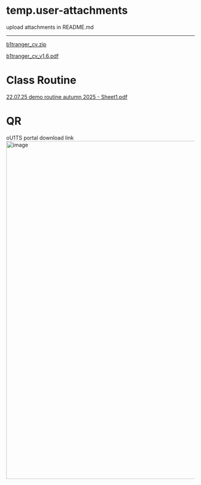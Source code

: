 # temp.user-attachments
upload attachments in README.md

---

[b1tranger_cv.zip](https://github.com/user-attachments/files/21202747/b1tranger_cv.zip)

[b1tranger_cv_v1.6.pdf](https://github.com/user-attachments/files/21202748/b1tranger_cv_v1.6.pdf)


# Class Routine

[22.07.25 demo routine autumn 2025 - Sheet1.pdf](https://github.com/user-attachments/files/21372879/22.07.25.demo.routine.autumn.2025.-.Sheet1.pdf)

# QR

oU1TS portal download link <img width="906" height="901" alt="image" src="https://github.com/user-attachments/assets/ede5078a-d51c-4fbd-b887-e3681c614f58" />

